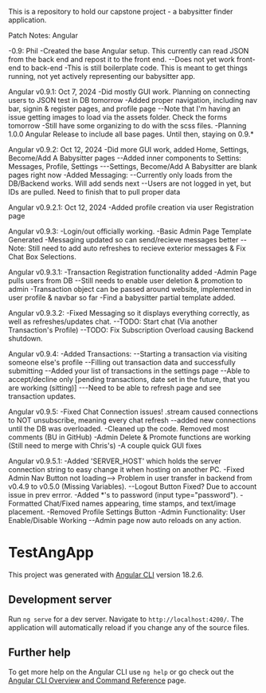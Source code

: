 This is a repository to hold our capstone project - a babysitter finder application.

Patch Notes: Angular

-0.9: Phil -Created the base Angular setup. This currently can read JSON from the back end and repost it to the front end. --Does not yet work front-end to back-end -This is still boilerplate code. This is meant to get things running, not yet actively representing our babysitter app.

Angular v0.9.1: Oct 7, 2024
-Did mostly GUI work. Planning on connecting users to JSON test in DB tomorrow
-Added proper navigation, including nav bar, signin & register pages, and profile page
--Note that I'm having an issue getting images to load via the assets folder. Check the forms tomorrow
-Still have some organizing to do with the scss files.
-Planning 1.0.0 Angular Release to include all base pages. Until then, staying on 0.9.*

Angular v0.9.2: Oct 12, 2024
-Did more GUI work, added Home, Settings, Become/Add A Babysitter pages
--Added inner components to Settins: Messages, Profile, Settings
---Settings, Become/Add A Babysitter are blank pages right now
-Added Messaging:
--Currently only loads from the DB/Backend works. Will add sends next
--Users are not logged in yet, but IDs are pulled. Need to finish that to pull proper data

Angular v0.9.2.1: Oct 12, 2024 -Added profile creation via user Registration page

Angular v0.9.3: 
-Login/out officially working.
-Basic Admin Page Template Generated
-Messaging updated so can send/recieve messages better
--Note: Still need to add auto refreshes to recieve exterior messages & Fix Chat Box Selections.

Angular v0.9.3.1:
-Transaction Registration functionality added
-Admin Page pulls users from DB
--Still needs to enable user deletion & promotion to admin
-Transaction object can be passed around website, implemented in user profile & navbar so far
-Find a babysitter partial template added.

Angular v0.9.3.2:
-Fixed Messaging so it displays everything correctly, as well as refreshes/updates chat.
--TODO: Start chat (Via another Transaction's Profile)
--TODO: Fix Subscription Overload causing Backend shutdown.

Angular v0.9.4:
-Added Transactions:
--Starting a transaction via visiting someone else's profile
--Filling out transaction data and successfully submitting
--Added your list of transactions in the settings page
--Able to accept/decline only [pending transactions, date set in the future, that you are working (sitting)]
---Need to be able to refresh page and see transaction updates.

Angular v0.9.5:
-Fixed Chat Connection issues! .stream caused connections to NOT unsubscribe, meaning every chat refresh
--added new connections until the DB was overloaded.
-Cleaned up the code. Removed most comments (BU in GitHub)
-Admin Delete & Promote functions are working (Still need to merge with Chris's)
-A couple quick GUI fixes

Angular v0.9.5.1:
-Added 'SERVER_HOST' which holds the server connection string to easy change it when hosting on another PC.
-Fixed Admin Nav Button not loading--> Problem in user transfer in backend from v0.4.9 to v0.5.0 (Missing Variables).
--Logout Button Fixed? Due to account issue in prev errror.
-Added *'s to password (input type="password").
-Formatted Chat/Fixed names appearing, time stamps, and text/image placement.
-Removed Profile Settings Button
-Admin Functionality: User Enable/Disable Working
--Admin page now auto reloads on any action.


# TestAngApp

This project was generated with [Angular CLI](https://github.com/angular/angular-cli) version 18.2.6.

## Development server

Run `ng serve` for a dev server. Navigate to `http://localhost:4200/`. The application will automatically reload if you change any of the source files.

## Further help

To get more help on the Angular CLI use `ng help` or go check out the [Angular CLI Overview and Command Reference](https://angular.dev/tools/cli) page.
